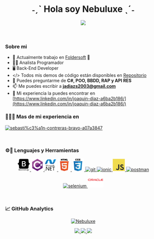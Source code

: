 <!DOCTYPE html>
<html lang="es">
<head>
  <meta charset="UTF-8">
<!--  <style>
    body {
      background-color: black;
      color: white;
    }
  </style>
-->
</head>
<body>

<header>
<div align="center">
<h1 align="center">˗ˏˋ Hola soy <b>Nebuluxe</b> ˎˊ˗</h1>
  <img src="https://media.licdn.com/dms/image/D5616AQEPEx7PfOaNUQ/profile-displaybackgroundimage-shrink_350_1400/0/1704745681030?e=1710374400&v=beta&t=gfn0cOt17oIdsI70F7DOnJqGB2Z31MGRU4pkI5Oxa9Q">
</div>
</header>

<main>
<h3 align="left"> Sobre mi </h3>

- 🏢 Actualmente trabajo en <a href="https://www.foldersoft.net/">Foldersoft</a> 🏢
- 🧑‍🎓 Analista Programador
- 🖥️ Back-End Developer
- </> Todos mis demos de código están disponibles en <a href="https://github.com/Arataki-Oni">Repositorio</a>
- 💬 Puedes preguntarme de **C#, POO, BBDD, RAP y API RES**
- 📫 Me puedes escribir a **jadiazs2003@gmail.com**
- 📄 Mi experiencia la puedes encontrar en [https://www.linkedin.com/in/joaquin-diaz-a6ba2b186/](https://www.linkedin.com/in/joaquin-diaz-a6ba2b186/)

<h3 align="left">👨🏻‍💻 Mas de mi experiencia en</h3>
<p align="left">
<a href="https://www.linkedin.com/in/joaquin-diaz-a6ba2b186/" target="blank"><img align="center" src="https://raw.githubusercontent.com/rahuldkjain/github-profile-readme-generator/master/src/images/icons/Social/linked-in-alt.svg" alt="sebasti%c3%a1n-contreras-bravo-a07a3847" height="30" width="40" /></a>
</p>

<br>

<h3 align="left">⚙️🔧 Lenguajes y Herramientas </h3>
<p align="center">
  <a href="https://getbootstrap.com" target="_blank" rel="noreferrer"> <img src="https://raw.githubusercontent.com/devicons/devicon/master/icons/bootstrap/bootstrap-plain-wordmark.svg" alt="bootstrap" width="40" height="40"/> </a>
  <a href="https://www.w3schools.com/cs/" target="_blank" rel="noreferrer"> <img src="https://raw.githubusercontent.com/devicons/devicon/master/icons/csharp/csharp-original.svg" alt="csharp" width="40" height="40"/> </a> 
  <a href="https://dotnet.microsoft.com/" target="_blank" rel="noreferrer"> <img src="https://raw.githubusercontent.com/devicons/devicon/master/icons/dot-net/dot-net-original-wordmark.svg" alt="dotnet" width="40" height="40"/> </a> 
  <a href="https://www.w3.org/html/" target="_blank" rel="noreferrer"> <img src="https://raw.githubusercontent.com/devicons/devicon/master/icons/html5/html5-original-wordmark.svg" alt="html5" width="40" height="40"/> </a>
  <a href="https://www.w3schools.com/css/" target="_blank" rel="noreferrer"> <img src="https://raw.githubusercontent.com/devicons/devicon/master/icons/css3/css3-original-wordmark.svg" alt="css3" width="40" height="40"/> </a> 
  <a href="https://git-scm.com/" target="_blank" rel="noreferrer"> <img src="https://www.vectorlogo.zone/logos/git-scm/git-scm-icon.svg" alt="git" width="40" height="40"/> </a> 
  <a href="https://ionicframework.com" target="_blank" rel="noreferrer"> <img src="https://upload.wikimedia.org/wikipedia/commons/d/d1/Ionic_Logo.svg" alt="ionic" width="40" height="40"/> </a>  
  <a href="https://developer.mozilla.org/en-US/docs/Web/JavaScript" target="_blank" rel="noreferrer"> <img src="https://raw.githubusercontent.com/devicons/devicon/master/icons/javascript/javascript-original.svg" alt="javascript" width="40" height="40"/> </a>  
  <a href="https://postman.com" target="_blank" rel="noreferrer"> <img src="https://www.vectorlogo.zone/logos/getpostman/getpostman-icon.svg" alt="postman" width="40" height="40"/> </a> 
  <a href="https://www.selenium.dev" target="_blank" rel="noreferrer"> <img src="https://raw.githubusercontent.com/detain/svg-logos/780f25886640cef088af994181646db2f6b1a3f8/svg/selenium-logo.svg" alt="selenium" width="40" height="40"/> </a> 
  <a href="https://www.oracle.com/" target="_blank" rel="noreferrer"> <img src="https://raw.githubusercontent.com/devicons/devicon/master/icons/oracle/oracle-original.svg" alt="oracle" width="50" height="50"/> </a> 
</p>

<br>

<h3 align="left">📈 GitHub Analytics</h3>

<div align="center">
  <p align="center"> <a href="https://github.com/ryo-ma/github-profile-trophy"><img src="https://github-profile-trophy.vercel.app/?username=Nebuluxe&theme=dark" alt="Nebuluxe" /></a> </p>
  <a href="https://github.com/Nebuluxe">
    <img height="150em" src="https://github-readme-stats-eight-theta.vercel.app/api?username=Nebuluxe&show_icons=true&theme=dark&include_all_commits=true&count_private=true"/>
    <img height="150em" src="https://github-readme-stats-eight-theta.vercel.app/api/top-langs/?username=Nebuluxe&layout=compact&langs_count=8&theme=dark"/>
    <img height="150em" src="https://github-readme-stats.vercel.app/api?username=Nebuluxe&show_icons=true&hide=contribs,prs&cache_seconds=86400&theme=dark"/>
    <!-- <img height="150em" src="https://github-readme-streak-stats.herokuapp.com/?user=Nebuluxe&theme=dark"/></p> -->
  </a>
</div>
</main>

</body>
</html>



